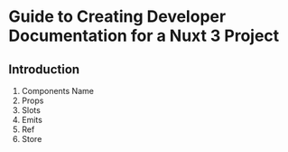 # Guide to Creating Developer Documentation for a Nuxt 3 Project

## Introduction
1. Components Name
2. Props
3. Slots
4. Emits
5. Ref
6. Store
